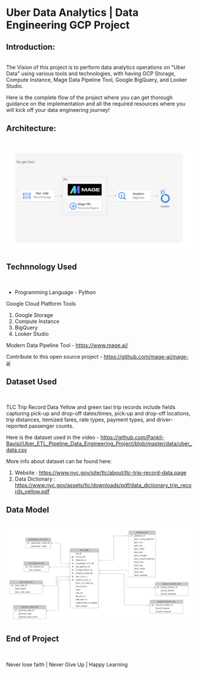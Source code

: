 # Uber Data Analytics | Data Engineering GCP Project 
<html>
  <h2 tabindex="-1"><a aria-hidden="true"></a>  
<!--     tabindex="-1"><a aria-hidden="true" -->
    Introduction:
  </h2>
  <br style="display: block; margin:10px 0; content=''; ">
  <p style="margin-top: 0px; text-size: 50px;" dir="auto">The Vision of this project is to perform data analytics operations on "Uber Data" using various tools and technologies, with having GCP Storage, Compute Instance, 
    Mage Data Pipeline Tool, Google BigQuery, and Looker Studio.
  <p>Here is the complete flow of the project where you can get thorough guidance on the implementation and all the required resources where you will kick off your data engineering journey!</p>
  <h2>Architecture:</h2>
  <br>
    <a href="https://github.com/Pankil-Bavisi/Uber_ETL_Pipeline_Data_Engineering_Project/blob/master/architecture.jpg">
      <img id="architecture" src="https://github.com/Pankil-Bavisi/Uber_ETL_Pipeline_Data_Engineering_Project/blob/master/architecture.jpg" style="margin-top: 0px; text-size: 50px;"> </img>
    </a>
    
  <h2>Technnology Used</h2>
  <br>
    <ul>
      <li>Programming Language - Python</li>
    </ul>
  <p>Google Cloud Platform Tools</p>
    <ol>
      <li>Google Storage</li>
      <li>Compute Instance</li>
      <li>BigQuery</li>
      <li>Looker Studio</li>
    </ol>
  <p>Modern Data Pipeline Tool - <a href="https://www.mage.ai/"> https://www.mage.ai/ </a>
  <p>Contribute to this open source project - <a href="https://github.com/mage-ai/mage-ai">https://github.com/mage-ai/mage-ai</a>
  </p>
  
  <h2>Dataset Used</h2>
  <br>
  <p></p>TLC Trip Record Data Yellow and green taxi trip records include fields capturing pick-up and drop-off dates/times, pick-up and drop-off locations, trip distances, itemized fares, rate types, payment types, and driver-reported passenger counts.
  </p>
  <p>Here is the dataset used in the video - <a href="https://github.com/Pankil-Bavisi/Uber_ETL_Pipeline_Data_Engineering_Project/blob/master/data/uber_data.csv">https://github.com/Pankil-Bavisi/Uber_ETL_Pipeline_Data_Engineering_Project/blob/master/data/uber_data.csv</a></p>

  <p dir="auto">More info about dataset can be found here:</p>

  <ol>
    <li>Website : <a href="https://www.nyc.gov/site/tlc/about/tlc-trip-record-data.page">https://www.nyc.gov/site/tlc/about/tlc-trip-record-data.page</a></li>
    <li>Data Dictionary : <a href="https://www.nyc.gov/assets/tlc/downloads/pdf/data_dictionary_trip_records_yellow.pdf">https://www.nyc.gov/assets/tlc/downloads/pdf/data_dictionary_trip_records_yellow.pdf</a></li>
  </ol>

  <h2>Data Model</h2>
  <br>
    <a href="https://github.com/Pankil-Bavisi/Uber_ETL_Pipeline_Data_Engineering_Project/blob/master/architecture.jpg">
      <img id="architecture" src="https://github.com/Pankil-Bavisi/Uber_ETL_Pipeline_Data_Engineering_Project/blob/master/Uber%20Data%20Model.jpeg"></img>
    </a>

  <h2>End of Project</h2>
  <br>
  <p>Never lose faith | Never Give Up | Happy Learning</p>
  
</html>

